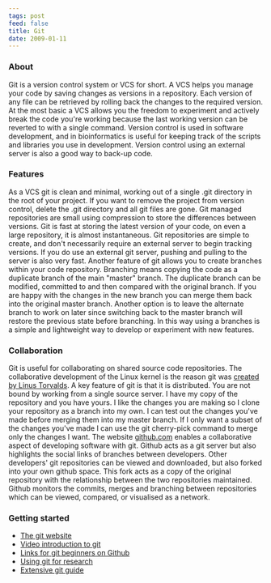 ```yaml
---
tags: post
feed: false
title: Git
date: 2009-01-11
---
```


### About

Git is a version control system or VCS for short. A VCS helps you manage your
code by saving changes as versions in a repository. Each version of any file
can be retrieved by rolling back the changes to the required version. At the
most basic a VCS allows you the freedom to experiment and actively break the
code you're working because the last working version can be reverted to with a
single command. Version control is used in software development, and in
bioinformatics is useful for keeping track of the scripts and libraries you use
in development. Version control using an external server is also a good way to
back-up code.

### Features

As a VCS git is clean and minimal, working out of a single .git directory in
the root of your project. If you want to remove the project from version
control, delete the .git directory and all git files are gone. Git managed
repositories are small using compression to store the differences between
versions. Git is fast at storing the latest version of your code, on even a
large repository, it is almost instantaneous. Git repositories are simple to
create, and don't necessarily require an external server to begin tracking
versions. If you do use an external git server, pushing and pulling to the
server is also very fast. Another feature of git allows you to create branches
within your code repository. Branching means copying the code as a duplicate
branch of the main "master" branch. The duplicate branch can be modified,
committed to and then compared with the original branch. If you are happy with
the changes in the new branch you can merge them back into the original master
branch. Another option is to leave the alternate branch to work on later since
switching back to the master branch will restore the previous state before
branching. In this way using a branches is a simple and lightweight way to
develop or experiment with new features.

### Collaboration

Git is useful for collaborating on shared source code repositories. The
collaborative development of the Linux kernel is the reason git was [created by
Linus Torvalds][history]. A key feature of git is that it is distributed. You
are not bound by working from a single source server. I have my copy of the
repository and you have yours. I like the changes you are making so I clone
your repository as a branch into my own. I can test out the changes you've made
before merging them into my master branch. If I only want a subset of the
changes you've made I can use the git cherry-pick command to merge only the
changes I want. The website [github.com][gh] enables a collaborative aspect of
developing software with git. Github acts as a git server but also highlights
the social links of branches between developers. Other developers' git
repositories can be viewed and downloaded, but also forked into your own github
space. This fork acts as a copy of the original repository with the
relationship between the two repositories maintained. Github monitors the
commits, merges and branching between repositories which can be viewed,
compared, or visualised as a network.

### Getting started

- [The git website][git]
- [Video introduction to git][video]
- [Links for git beginners on Github][new]
- [Using git for research][research]
- [Extensive git guide][guide]

[history]: http://en.wikipedia.org/wiki/Git_(software)#History
[gh]: https://www.github.com
[git]: http://git-scm.com/
[video]: http://schacon.github.io/2008/06/02/railsconf-git-talk.html
[research]: http://mendicantbug.com/2008/11/30/10-reasons-to-use-git-for-research/
[new]: https://github.com/blog/120-new-to-git
[guide]: http://www-cs-students.stanford.edu/~blynn/gitmagic/
